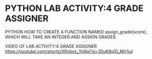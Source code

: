 # PYTHON LAB ACTIVITY:4 GRADE ASSIGNER
PYTHON HOW TO CREATE A FUNCTION NAMED assign_grade(score), WHICH WILL TAKE AN INTEGER AND ASSIGN GRADES.

VIDEO OF LAB ACTIVITY:4 GRADE ASSIGNER
https://youtube.com/shorts/XRnbxx_YoKw?si=35uK8ojD_Mjr1juI
